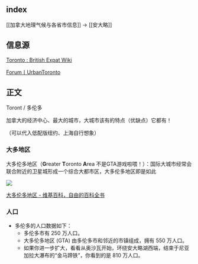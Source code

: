 
## index

[[加拿大地理气候与各省市信息]] -> [[安大略]]


## 信息源

[Toronto : British Expat Wiki](https://britishexpats.com/wiki/Toronto)

[Forum丨UrbanToronto](https://urbantoronto.ca/forum/)

## 正文

Toront / 多伦多

加拿大的经济中心、最大的城市，大城市该有的特点（优缺点）它都有！

（可以代入低配版纽约、上海自行想象）

### 大多地区

大多伦多地区（**G**reater **T**oronto **A**rea 不是GTA游戏啦喂！）：国际大城市经常会联合附近的卫星城形成一个综合大都市区，大多伦多地区即是如此

![](https://picture-guan.oss-cn-hangzhou.aliyuncs.com/20230212234428.png)

[大多伦多地区 - 维基百科，自由的百科全书](https://zh.wikipedia.org/wiki/%E5%A4%A7%E5%A4%9A%E5%80%AB%E5%A4%9A%E5%9C%B0%E5%8D%80?useskin=vector)


### 人口

-   多伦多的人口数据如下：
    -   多伦多市有 250 万人口。
    -   大多伦多地区 (GTA) 由多伦多市和邻近的市镇组成，拥有 550 万人口。
    -   如果你进一步扩大，看看从奥沙瓦开始，环绕安大略湖西端，结束于尼亚加拉大瀑布的“金马蹄铁”，你看到的是 810 万人口。
